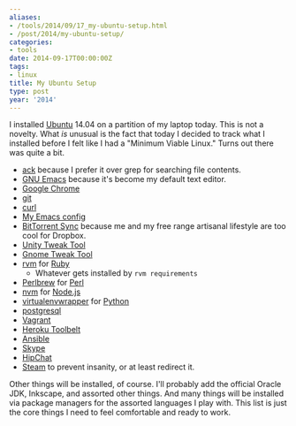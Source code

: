 ```yaml
---
aliases:
- /tools/2014/09/17_my-ubuntu-setup.html
- /post/2014/my-ubuntu-setup/
categories:
- tools
date: 2014-09-17T00:00:00Z
tags:
- linux
title: My Ubuntu Setup
type: post
year: '2014'
---
```

I installed [Ubuntu](http://ubuntu.com) 14.04 on a partition of my laptop today. This is not a
novelty. What *is* unusual is the fact that today I decided to track
what I installed before I felt like I had a "Minimum Viable Linux."
Turns out there was quite a bit.
<!--more-->

* [ack](http://beyondgrep.com/) because I prefer it over grep for
  searching file contents.
* [GNU Emacs](http://www.gnu.org/software/emacs/) because it's become
  my default text editor.
* [Google Chrome](https://chrome.google.com)
* [git](http://git-scm.com/)
* [curl](http://curl.haxx.se/)
* [My Emacs config](https://github.com/brianwisti/emacs.d)
* [BitTorrent Sync](http://getsync.com/) because me and my free range
  artisanal lifestyle are too cool for Dropbox.
* [Unity Tweak Tool](https://apps.ubuntu.com/cat/applications/unity-tweak-tool/)
* [Gnome Tweak Tool](https://apps.ubuntu.com/cat/applications/gnome-tweak-tool/)
* [rvm](http://rvm.io) for [Ruby](https://www.ruby-lang.org/en/)
	* Whatever gets installed by `rvm requirements`
* [Perlbrew](http://perlbrew.pl) for [Perl](http://perl.org)
* [nvm](https://github.com/creationix/nvm) for [Node.js](http://nodejs.org/)
* [virtualenvwrapper](http://virtualenvwrapper.readthedocs.org/en/latest/) for [Python](https://www.python.org/)
* [postgresql](http://www.postgresql.org/)
* [Vagrant](http://www.vagrantup.com/)
* [Heroku Toolbelt](https://devcenter.heroku.com/articles/getting-started-with-ruby#set-up)
* [Ansible](http://www.ansible.com/home)
* [Skype](http://www.skype.com/en/)
* [HipChat](https://www.hipchat.com/)
* [Steam](http://store.steampowered.com/) to prevent insanity, or at
  least redirect it.

Other things will be installed, of course. I'll probably add the
official Oracle JDK, Inkscape, and assorted other things. And many
things will be installed via package managers for the assorted
languages I play with. This list is just the core things I need to feel
comfortable and ready to work.
